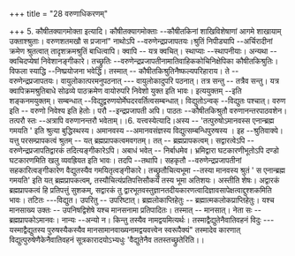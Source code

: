 +++
title = "28 वरुणाधिकरणम्"

+++
5. कौषीतक्यागमोक्ता इत्यादि। कौषीतक्यागमोक्ताः --कौषीतकिनां शाखिविशेषाणां आगमे शाखायाम् उक्ताश्श्रुताः। वरुणशतमखौ स प्रजानां" नाथोऽपि --वरुणेन्द्रप्रजापतयः।श्रुतिं निपीड्यापि --अर्चिरादीनां क्रमेण श्रुतत्वात् तादृशक्रमश्रुतिं बाधित्वापि। क्वापि -- यत्र क्वचित्। स्थाप्याः --स्थापनीयाः। अन्यथा -- क्वचिदप्येषां निवेशानङ्गीकारे। तच्छ्रुतिः --वरुणेन्द्रप्रजापतीनामातिवाहिककोचिनिक्षेपिका कौषीतकिश्रुतिः। विफला स्याद्धि --निष्प्रयोजना भवेद्धि। तस्मात् -- कौषीतकिश्रुतिनैष्फल्यपरिहाराय। ते --वरुणेन्द्रप्रजापतयः। वायुलोकात्परमनुपठनात् --- वायुलोकादुपरि पठनात्। तत्र सन्तु -- तत्रैव सन्तु। यत्र क्वापिक्रमश्रुतिबाधे सोढव्ये पाठक्रमेण वायोरुपरि निवेशो युक्त इति भावः। इत्ययुक्तम् --इति शङ्कनमयुक्तम्। सम्बन्धात् --विद्युद्वरुणयोर्मेघदरवर्तित्वसम्बन्धात्। विद्युतोऽन्वक् --विद्युतः पश्चात्। वरुण इति -- वरुणो निवेश्य इति हेतोः। परौ --इन्द्रप्रजापती अपि। पाठतः --कौषीतकिश्रुतौ वरुणानन्तरपाठवशेन। तत्परौ स्तः --अत्रापि वरुणानन्तरौ भवेताम्।।6. यत्त्वस्येत्यादि।अस्य -- 'तत्पुरुषोऽमानवस्स एनान्ब्रह्म गमयति ' इति श्रुत्या बुद्धिस्थस्य। अमानवस्य --अमानवसंज्ञस्य विद्युत्सम्बन्धिपुरुषस्य । इह --श्रुतिवाक्ये। यत्तु परसम्प्रापकत्वं श्रुतम् -- यत् ब्रह्मप्रापकत्वमवगतम्। तत् -- ब्रह्मप्रापकत्वम्। सद्वारत्वेऽपि --वरुणेन्द्रप्रजापतिद्वारकं तदित्यङ्गीकारेऽपि। अबाधं भवेत् -- निर्बाधमेव। भ्रमिद्वारा घटकारणीभूतोऽपि दण्डो घटकारणमिति खलु व्यवह्रियत इति भावः। तदपि --तथापि। सहकृतौ --वरुणेन्द्रप्रजापतीनां सहकारित्वङ्गीकारेण वैद्युतस्यैव गमयितृत्वङ्गीकारे। तच्छ्रुतौचित्यभूमा --तस्या मानवस्य श्रुतं ' स एनान्ब्रह्म गमयति' इति यत् ब्रह्मप्रापकत्वम्, तस्यौचित्यंप्रतिपत्तिसौकर्यं तस्य भूमा अतिशयः। अस्तीति शेषः। अद्वारकं ब्रह्मप्रापकत्वं हि प्रतिपत्तुं सुशकम्, सद्वारकं तु द्वारभूतवस्तुज्ञानतदीयकारणत्वादिज्ञावसापेक्षत्वाद्दुश्शकमिति भावः। तटितः ---विद्युत। उपरितु -- उपरिष्टात्। ब्रह्मलोकाप्तिहेतुः -- ब्रह्मात्मकलोकप्राप्तिहेतुः। यश्च मानसाख्य उक्तः -- उपनिषद्विशेषे यश्च मानसनामा प्रतिपादितः। तस्मात् -- मानसात्। नेता सः -- ब्रह्मप्रापकोऽमानवः। नान्यः --अन्यो न। किन्तु तस्यैव नामद्वयमित्यर्थः। तस्माद्वैद्युतेनैवातिवहनं विदुः --- यस्माद्वैद्युतस्य पुरुषस्यैकस्यैव मानसामानवाख्यनामद्वयवत्त्वेन स्वरूपैक्यं" तस्मादेव कारणात् विद्युत्पुरुषेणैकेनैवातिवहनं सूत्रकारादयोऽभ्यधुः 'वैद्युतेनैव ततस्तच्छ्रुतेरिति।।